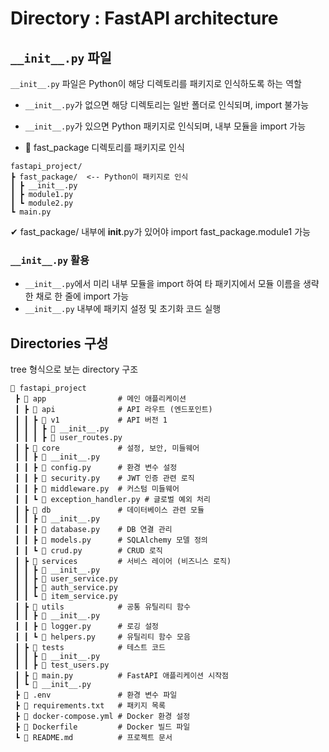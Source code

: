 # Directory : FastAPI architecture

## `__init__.py` 파일

`__init__.py` 파일은 Python이 해당 디렉토리를 패키지로 인식하도록 하는 역할

- `__init__.py`가 없으면 해당 디렉토리는 일반 폴더로 인식되며, import 불가능
- `__init__.py`가 있으면 Python 패키지로 인식되며, 내부 모듈을 import 가능


- 🚀 fast_package 디렉토리를 패키지로 인식
```shell
fastapi_project/
┣ fast_package/  <-- Python이 패키지로 인식
┃ ┣ __init__.py
┃ ┣ module1.py
┃ ┗ module2.py
┗ main.py
```
✔ fast_package/ 내부에 __init__.py가 있어야 import fast_package.module1 가능

### `__init__.py` 활용
- `__init__.py`에서 미리 내부 모듈을 import 하여 타 패키지에서 모듈 이름을 생략한 채로 한 줄에 import 가능
- `__init__.py` 내부에 패키지 설정 및 초기화 코드 실행


## Directories 구성

tree 형식으로 보는 directory 구조
```shell
📂 fastapi_project
 ┣ 📂 app                # 메인 애플리케이션
 ┃ ┣ 📂 api              # API 라우트 (엔드포인트)
 ┃ ┃ ┣ 📂 v1             # API 버전 1
 ┃ ┃ ┃ ┣ 📜 __init__.py
 ┃ ┃ ┃ ┣ 📜 user_routes.py
 ┃ ┣ 📂 core             # 설정, 보안, 미들웨어
 ┃ ┃ ┣ 📜 __init__.py
 ┃ ┃ ┣ 📜 config.py      # 환경 변수 설정
 ┃ ┃ ┣ 📜 security.py    # JWT 인증 관련 로직
 ┃ ┃ ┣ 📜 middleware.py  # 커스텀 미들웨어
 ┃ ┃ ┗ 📜 exception_handler.py # 글로벌 예외 처리
 ┃ ┣ 📂 db               # 데이터베이스 관련 모듈
 ┃ ┃ ┣ 📜 __init__.py
 ┃ ┃ ┣ 📜 database.py    # DB 연결 관리
 ┃ ┃ ┣ 📜 models.py      # SQLAlchemy 모델 정의
 ┃ ┃ ┗ 📜 crud.py        # CRUD 로직
 ┃ ┣ 📂 services         # 서비스 레이어 (비즈니스 로직)
 ┃ ┃ ┣ 📜 __init__.py
 ┃ ┃ ┣ 📜 user_service.py
 ┃ ┃ ┣ 📜 auth_service.py
 ┃ ┃ ┗ 📜 item_service.py
 ┃ ┣ 📂 utils            # 공통 유틸리티 함수
 ┃ ┃ ┣ 📜 __init__.py
 ┃ ┃ ┣ 📜 logger.py      # 로깅 설정
 ┃ ┃ ┗ 📜 helpers.py     # 유틸리티 함수 모음
 ┃ ┣ 📂 tests            # 테스트 코드
 ┃ ┃ ┣ 📜 __init__.py
 ┃ ┃ ┣ 📜 test_users.py
 ┃ ┣ 📜 main.py          # FastAPI 애플리케이션 시작점
 ┃ ┗ 📜 __init__.py
 ┣ 📜 .env               # 환경 변수 파일
 ┣ 📜 requirements.txt   # 패키지 목록
 ┣ 📜 docker-compose.yml # Docker 환경 설정
 ┣ 📜 Dockerfile         # Docker 빌드 파일
 ┗ 📜 README.md          # 프로젝트 문서
```
